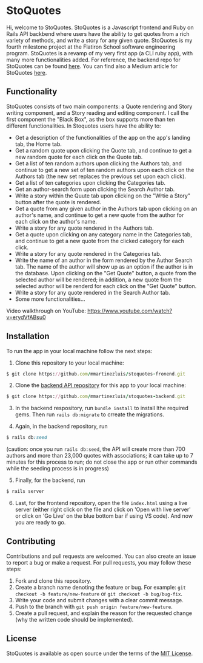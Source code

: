 # StoQuotes
Hi, welcome to StoQuotes. StoQuotes is a Javascript frontend and Ruby on Rails API backbend where users have the ability to get quotes from a rich variety of methods, and write a story for any given quote. StoQuotes is my fourth milestone project at the Flatiron School software engineering program. StoQuotes is a revamp of my very first app (a CLI ruby app), with many more functionalities added. For reference, the backend repo for StoQuotes can be found [here](https://github.com/mmartinezluis/stoquotes-backend). You can find also a Medium article for StoQuotes [here](https://luis-mmartinez.medium.com/javascript-event-listeners-f733052ab0c0). 

## Functionality
StoQuotes consists of two main components: a Quote rendering and Story writing component, and a Story reading and editing component. I call the first component the "Black Box", as the box supports more than ten different functionalities. In Stoquotes users have the ability to:
* Get a description of the functionalities of the app on the app's landing tab, the Home tab.
* Get a random quote upon clicking the Quote tab, and continue to get a new random quote for each click on the Quote tab.
* Get a list of ten random authors upon clicking the Authors tab, and continue to get a new set of ten random authors upon each click on the Authors tab (the new set replaces the previous set upon each click).
* Get a list of ten categories upon clicking the Categories tab.
* Get an author-search form upon clicking the Search Author tab.
* Write a story within the Quute tab upon clicking on the "Wrtie a Story" button after the quote is rendered.
* Get a quote from any given author in the Authors tab upon clicking on an author's name, and continue to get a new quote from the author for each click on the author's name.
* Write a story for any quote rendered in the Authors tab.
* Get a quote upon clicking on any category name in the Categories tab, and continue to get a new quote from the clicked category for each click.
* Write a story for any quote rendered in the Categories tab. 
* Write the name of an author in the form rendered by the Author Search tab. The name of the author will show up as an option if the author is in the database. Upon clicking on the "Get Quote" button, a quote from the selected author will be rendered; in addition, a new quote from the selected author will be renderd for each click on the "Get Quote" button. 
* Write a story for any quote rendered in the Search Author tab. 
* Some more functionalities...

Video walkthrough on YouTube: https://www.youtube.com/watch?v=erydVfABsu0

## Installation
To run the app in your local machine follow the next steps:
1. Clone this repository to your local machine:
``` ruby
$ git clone https://github.com/mmartinezluis/stoquotes-fronend.git
```

2. Clone the [backend API repository](https://github.com/mmartinezluis/stoquotes-backend) for this app to your local machine:
``` ruby
$ git clone https://github.com/mmartinezluis/stoquotes-backend.git
```

3. In the backend respository, run `bundle install` to install lthe required gems. Then run `rails db:migrate` to crreate the migrations.

4. Again, in the backend repository, run 
```ruby
$ rails db:seed
```
(caution: once you run `rails db:seed`, the API will create more than 700 authors and more than 23,000 quotes with associations; it can take up to 7 minutes for this process to run; do not close the app or run other commands while the seeding process is in progress)

5. Finally, for the backend, run
```ruby 
$ rails server
```

6. Last, for the frontend repository, open the file `index.html` using a live server (either right click on the file and click on 'Open with live server' or click on 'Go Live' on the blue bottom bar if using VS code). And now you are ready to go.

## Contributing
Contributions and pull requests are welcomed. You can also create an issue to report a bug or make a request. For pull requests, you may follow these steps:
1. Fork and clone this repository.
2. Create a branch name denoting the feature or bug. For example: `git checkout -b feature/new-feature` or `git checkout -b bug/bug-fix`.
3. Write your code and submit changes with a clear commit message.
4. Push to the branch with `git push origin feature/new-feature`. 
5. Create a pull request, and explain the reason for the requested change (why the written code should be implemented).

## License
StoQuotes is available as open source under the terms of the [MIT License](https://github.com/mmartinezluis/stoquotes-frontend/blob/main/LICENSE.txt). 
